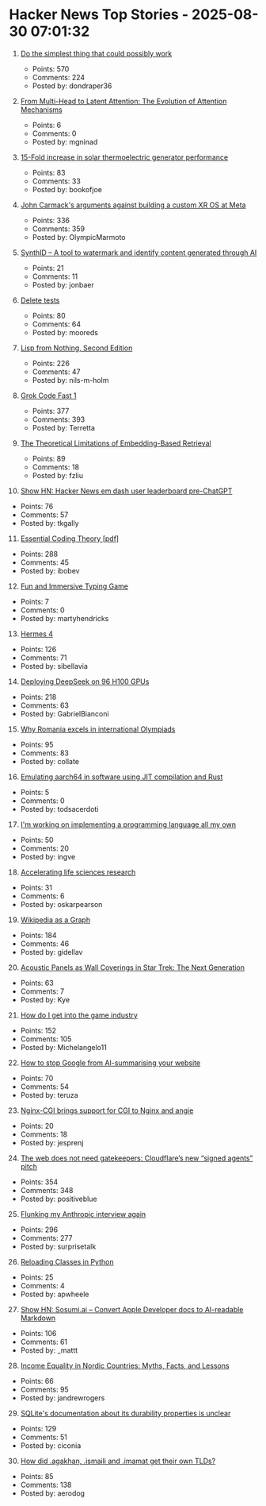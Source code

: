 # Hacker News Top Stories - 2025-08-30 07:01:32

1. [Do the simplest thing that could possibly work](https://www.seangoedecke.com/the-simplest-thing-that-could-possibly-work/)
   - Points: 570
   - Comments: 224
   - Posted by: dondraper36

2. [From Multi-Head to Latent Attention: The Evolution of Attention Mechanisms](https://vinithavn.medium.com/from-multi-head-to-latent-attention-the-evolution-of-attention-mechanisms-64e3c0505f24)
   - Points: 6
   - Comments: 0
   - Posted by: mgninad

3. [15-Fold increase in solar thermoelectric generator performance](https://www.nature.com/articles/s41377-025-01916-9)
   - Points: 83
   - Comments: 33
   - Posted by: bookofjoe

4. [John Carmack's arguments against building a custom XR OS at Meta](https://twitter.com/ID_AA_Carmack/status/1961172409920491849)
   - Points: 336
   - Comments: 359
   - Posted by: OlympicMarmoto

5. [SynthID – A tool to watermark and identify content generated through AI](https://deepmind.google/science/synthid/)
   - Points: 21
   - Comments: 11
   - Posted by: jonbaer

6. [Delete tests](https://andre.arko.net/2025/06/30/you-should-delete-tests/)
   - Points: 80
   - Comments: 64
   - Posted by: mooreds

7. [Lisp from Nothing, Second Edition](http://t3x.org/lfn/index.html)
   - Points: 226
   - Comments: 47
   - Posted by: nils-m-holm

8. [Grok Code Fast 1](https://x.ai/news/grok-code-fast-1)
   - Points: 377
   - Comments: 393
   - Posted by: Terretta

9. [The Theoretical Limitations of Embedding-Based Retrieval](https://arxiv.org/abs/2508.21038)
   - Points: 89
   - Comments: 18
   - Posted by: fzliu

10. [Show HN: Hacker News em dash user leaderboard pre-ChatGPT](https://www.gally.net/miscellaneous/hn-em-dash-user-leaderboard.html)
   - Points: 76
   - Comments: 57
   - Posted by: tkgally

11. [Essential Coding Theory [pdf]](https://cse.buffalo.edu/faculty/atri/courses/coding-theory/book/web-coding-book.pdf)
   - Points: 288
   - Comments: 45
   - Posted by: ibobev

12. [Fun and Immersive Typing Game](https://keybara.io)
   - Points: 7
   - Comments: 0
   - Posted by: martyhendricks

13. [Hermes 4](https://hermes4.nousresearch.com/)
   - Points: 126
   - Comments: 71
   - Posted by: sibellavia

14. [Deploying DeepSeek on 96 H100 GPUs](https://lmsys.org/blog/2025-05-05-large-scale-ep/)
   - Points: 218
   - Comments: 63
   - Posted by: GabrielBianconi

15. [Why Romania excels in international Olympiads](https://www.palladiummag.com/2025/08/29/why-romania-excels-in-international-olympiads/)
   - Points: 95
   - Comments: 83
   - Posted by: collate

16. [Emulating aarch64 in software using JIT compilation and Rust](https://pitsidianak.is/blog/posts/2025-08-25_emulating_aarch64_in_software_using_JIT_compilation.html)
   - Points: 5
   - Comments: 0
   - Posted by: todsacerdoti

17. [I'm working on implementing a programming language all my own](https://eli.li/to-the-surprise-of-literally-no-one-im-working-on-implementing-a-programming-language-all-my-own)
   - Points: 50
   - Comments: 20
   - Posted by: ingve

18. [Accelerating life sciences research](https://openai.com/index/accelerating-life-sciences-research-with-retro-biosciences/)
   - Points: 31
   - Comments: 6
   - Posted by: oskarpearson

19. [Wikipedia as a Graph](https://wikigrapher.com/paths)
   - Points: 184
   - Comments: 46
   - Posted by: gidellav

20. [Acoustic Panels as Wall Coverings in Star Trek: The Next Generation](https://www.ex-astris-scientia.org/database/acoustic-panels.htm)
   - Points: 63
   - Comments: 7
   - Posted by: Kye

21. [How do I get into the game industry](https://garry.net/posts/how-do-i-get-into-the-game-industry)
   - Points: 152
   - Comments: 105
   - Posted by: Michelangelo11

22. [How to stop Google from AI-summarising your website](https://www.teruza.com/info-hub/how-to-stop-google-from-ai-summarising-your-website)
   - Points: 70
   - Comments: 54
   - Posted by: teruza

23. [Nginx-CGI brings support for CGI to Nginx and angie](https://github.com/pjincz/nginx-cgi)
   - Points: 20
   - Comments: 18
   - Posted by: jesprenj

24. [The web does not need gatekeepers: Cloudflare’s new “signed agents” pitch](https://positiveblue.substack.com/p/the-web-does-not-need-gatekeepers)
   - Points: 354
   - Comments: 348
   - Posted by: positiveblue

25. [Flunking my Anthropic interview again](https://taylor.town/flunking-anthropic)
   - Points: 296
   - Comments: 277
   - Posted by: surprisetalk

26. [Reloading Classes in Python](https://andrewpwheeler.com/2025/08/26/reloading-classes-in-python-and-shared-borders/)
   - Points: 25
   - Comments: 4
   - Posted by: apwheele

27. [Show HN: Sosumi.ai – Convert Apple Developer docs to AI-readable Markdown](https://sosumi.ai/)
   - Points: 106
   - Comments: 61
   - Posted by: _mattt

28. [Income Equality in Nordic Countries: Myths, Facts, and Lessons](https://www.aeaweb.org/articles?id=10.1257/jel.20251636)
   - Points: 66
   - Comments: 95
   - Posted by: jandrewrogers

29. [SQLite's documentation about its durability properties is unclear](https://www.agwa.name/blog/post/sqlite_durability)
   - Points: 129
   - Comments: 51
   - Posted by: ciconia

30. [How did .agakhan, .ismaili and .imamat get their own TLDs?](https://data.iana.org/TLD/tlds-alpha-by-domain.txt)
   - Points: 85
   - Comments: 138
   - Posted by: aerodog

